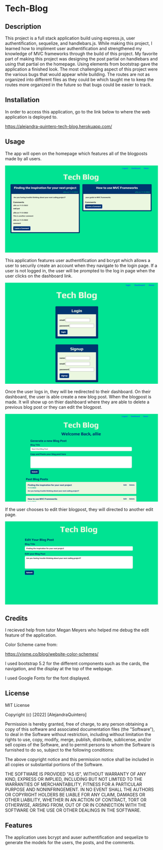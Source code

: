 # Tech-Blog

## Description 

This project is a full stack application build using express.js, user authentification, sequelize, and handlebars.js. While making this project, I learned how to impliment user authentification and strengthened my knowledge of MVC frameworks through the build of this project. My favorite part of making this project was designing the post partial on handlebars and using that partial on the homepage. Using elements from bootstrap gave the application a finished look. The most challenging aspect of this project were the various bugs that would appear while building. The routes are not as organized into different files as they could be which taught me to keep the routes more organized in the future so that bugs could be easier to track. 

## Installation 

In order to access this application, go to the link below to where the web
application is deployed to. 

https://alejandra-quintero-tech-blog.herokuapp.com/

## Usage 

The app will open on the homepage which features all of the blogposts made by all users. 

![alt text](assets/Homepage.png)

This application features user authentification and bcrypt which allows a user to securily create an account when they navigate to the login page. If a user is not logged in, the user will be prompted to the log in page when the user clicks on the dashboard link.

![alt text](assets/Login.png)

Once the user logs in, they will be redirected to their dashboard. On their dashboard, the user is able create a new blog post. When the blogpost is made. It will show up on thier dashboard where they are able to delete a previous blog post or they can edit the blogpost.

![alt text](assets/Dashboard.png)

If the user chooses to edit thier blogpost, they will directed to another edit page. 

![alt text](assets/Edit.png)


## Credits 

I recieved help from tutor Megan Meyers who helped me debug the edit feature of the application.  

Color Scheme came from: 

https://visme.co/blog/website-color-schemes/

I used bootstrap 5.2 for the different components such as the cards, the navigation, and the display at the top of the webpage. 

I used Google Fonts for the font displayed. 

## License 

MIT License

Copyright (c) [2022] [AlejandraQuintero]

Permission is hereby granted, free of charge, to any person obtaining a copy
of this software and associated documentation files (the "Software"), to deal
in the Software without restriction, including without limitation the rights
to use, copy, modify, merge, publish, distribute, sublicense, and/or sell
copies of the Software, and to permit persons to whom the Software is
furnished to do so, subject to the following conditions:

The above copyright notice and this permission notice shall be included in all
copies or substantial portions of the Software.

THE SOFTWARE IS PROVIDED "AS IS", WITHOUT WARRANTY OF ANY KIND, EXPRESS OR
IMPLIED, INCLUDING BUT NOT LIMITED TO THE WARRANTIES OF MERCHANTABILITY,
FITNESS FOR A PARTICULAR PURPOSE AND NONINFRINGEMENT. IN NO EVENT SHALL THE
AUTHORS OR COPYRIGHT HOLDERS BE LIABLE FOR ANY CLAIM, DAMAGES OR OTHER
LIABILITY, WHETHER IN AN ACTION OF CONTRACT, TORT OR OTHERWISE, ARISING FROM,
OUT OF OR IN CONNECTION WITH THE SOFTWARE OR THE USE OR OTHER DEALINGS IN THE
SOFTWARE.

## Features 

The application uses bcrypt and auser authentification and sequelize to generate the models for the users, the posts, and the comments. 



